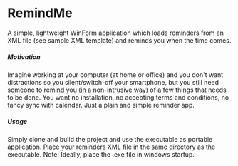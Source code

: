 # RemindMe
A simple, lightweight WinForm application which loads reminders from an XML file (see sample XML template) and reminds you when the time comes.

##### Motivation
Imagine working at your computer (at home or office) and you don't want distractions so you silent/switch-off your smartphone, but you still need someone to remind you (in a non-intrusive way) of a few things that needs to be done. You want no installation, no accepting terms and conditions, no fancy sync with calendar. Just a plain and simple reminder app.

##### Usage
Simply clone and build the project and use the executable as portable application. Place your reminders XML file in the same directory as the executable.
Note: Ideally, place the .exe file in windows startup.
